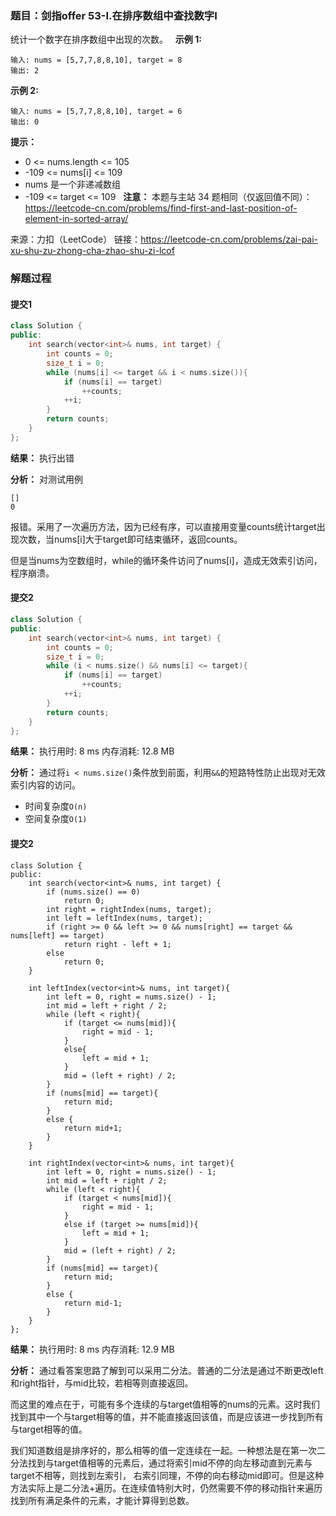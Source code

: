 ### 题目：剑指offer 53-I.在排序数组中查找数字I
统计一个数字在排序数组中出现的次数。
 
**示例 1:**
```
输入: nums = [5,7,7,8,8,10], target = 8
输出: 2
```
**示例 2:**
```
输入: nums = [5,7,7,8,8,10], target = 6
输出: 0
```

**提示：**
- 0 <= nums.length <= 105
- -109 <= nums[i] <= 109
- nums 是一个非递减数组
- -109 <= target <= 109
 
**注意：**
本题与主站 34 题相同（仅返回值不同）：https://leetcode-cn.com/problems/find-first-and-last-position-of-element-in-sorted-array/

来源：力扣（LeetCode）
链接：https://leetcode-cn.com/problems/zai-pai-xu-shu-zu-zhong-cha-zhao-shu-zi-lcof

### 解题过程
#### 提交1
```C++
class Solution {
public:
    int search(vector<int>& nums, int target) {
        int counts = 0;
        size_t i = 0;
        while (nums[i] <= target && i < nums.size()){
            if (nums[i] == target)
                ++counts;
            ++i;
        }
        return counts;
    }
};
```
**结果：** 执行出错

**分析：**
对测试用例
```
[]
0
```
报错。采用了一次遍历方法，因为已经有序，可以直接用变量counts统计target出现次数，当nums[i]大于target即可结束循环，返回counts。

但是当nums为空数组时，while的循环条件访问了nums[i]，造成无效索引访问，程序崩溃。

#### 提交2
```C++
class Solution {
public:
    int search(vector<int>& nums, int target) {
        int counts = 0;
        size_t i = 0;
        while (i < nums.size() && nums[i] <= target){
            if (nums[i] == target)
                ++counts;
            ++i;
        }
        return counts;
    }
};

```
**结果：** 执行用时: 8 ms          内存消耗: 12.8 MB

**分析：**
通过将`i < nums.size()`条件放到前面，利用`&&`的短路特性防止出现对无效索引内容的访问。
- 时间复杂度`O(n)`
- 空间复杂度`O(1)`


#### 提交2
```
class Solution {
public:
    int search(vector<int>& nums, int target) {
        if (nums.size() == 0)
            return 0;
        int right = rightIndex(nums, target);
        int left = leftIndex(nums, target);
        if (right >= 0 && left >= 0 && nums[right] == target && nums[left] == target)
            return right - left + 1;
        else
            return 0;
    }

    int leftIndex(vector<int>& nums, int target){
        int left = 0, right = nums.size() - 1;
        int mid = left + right / 2;
        while (left < right){
            if (target <= nums[mid]){
                right = mid - 1;
            }
            else{
                left = mid + 1;
            }
            mid = (left + right) / 2;
        }
        if (nums[mid] == target){
            return mid;
        }
        else {
            return mid+1;
        }
    }

    int rightIndex(vector<int>& nums, int target){
        int left = 0, right = nums.size() - 1;
        int mid = left + right / 2;
        while (left < right){
            if (target < nums[mid]){
                right = mid - 1;
            }
            else if (target >= nums[mid]){
                left = mid + 1;
            }
            mid = (left + right) / 2;
        }
        if (nums[mid] == target){
            return mid;
        }
        else {
            return mid-1;
        }
    }
};

```
**结果：** 执行用时: 8 ms          内存消耗: 12.9 MB

**分析：**
通过看答案思路了解到可以采用二分法。普通的二分法是通过不断更改left和right指针，与mid比较，若相等则直接返回。

而这里的难点在于，可能有多个连续的与target值相等的nums的元素。这时我们找到其中一个与target相等的值，并不能直接返回该值，而是应该进一步找到所有与target相等的值。

我们知道数组是排序好的，那么相等的值一定连续在一起。一种想法是在第一次二分法找到与target值相等的元素后，通过将索引mid不停的向左移动直到元素与target不相等，则找到左索引，
右索引同理，不停的向右移动mid即可。但是这种方法实际上是二分法+遍历。在连续值特别大时，仍然需要不停的移动指针来遍历找到所有满足条件的元素，才能计算得到总数。
